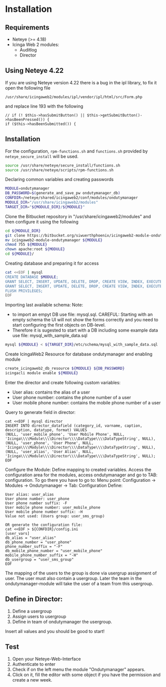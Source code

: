 # Installation

## Requirements
* Neteye (>= 4.18)
* Icinga Web 2 modules:
	* Auditlog
	* Director

## Using Neteye 4.22
If you are using Neteye version 4.22 there is a bug in the ipl library, to fix it open the following file
```
/usr/share/icingaweb2/modules/ipl/vendor/ipl/html/src/Form.php
```
and replace line 193 with the following
```
// if (! $this->hasSubmitButton() || $this->getSubmitButton()->hasBeenPressed()) {
if ($this->hasBeenSubmitted()) {
```

## Installation

For the configuration, `rpm-functions.sh` and `functions.sh` provided by `neteye_secure_install` will be used.

```bash
source /usr/share/neteye/secure_install/functions.sh
source /usr/share/neteye/scripts/rpm-functions.sh
```

Declaring common variables and creating passwords

```bash
MODULE=ondutymanager
DB_PASSWORD=$(generate_and_save_pw ondutymanager_db)
CONFDIR=/neteye/shared/icingaweb2/conf/modules/ondutymanager
MODULE_DIR="/usr/share/icingaweb2/modules"
TARGET_DIR="${MODULE_DIR}/${MODULE}"
```

Clone the Bitbucket repository in "/usr/share/icingaweb2/modules" and then configure it using the following

```bash
cd ${MODULE_DIR}
git clone https://bitbucket.org/siwuerthphoenix/icingaweb2-module-ondutymanager.git
mv icingaweb2-module-ondutymanager ${MODULE}
chmod 755 ${MODULE}
chown apache:root ${MODULE}
cd ${MODULE}/
```

Creating database and preparing it for access

```bash
cat <<EOF | mysql
CREATE DATABASE $MODULE;
GRANT SELECT, INSERT, UPDATE, DELETE, DROP, CREATE VIEW, INDEX, EXECUTE ON ${MODULE}.* TO '${MODULE}'@'localhost' IDENTIFIED BY '${DB_PASSWORD}';
GRANT SELECT, INSERT, UPDATE, DELETE, DROP, CREATE VIEW, INDEX, EXECUTE ON ${MODULE}.* TO '${MODULE}'@'%' IDENTIFIED BY '${DB_PASSWORD}';
FLUSH PRIVILEGES;
EOF
```

Importing last available schema:
Note:
- to import an empyt DB use file: mysql.sql. CAREFUL: Starting with an empty schema the UI will not show the forms correctly and you need to start configuring the first objects on DB-level.
- Therefore it is sugested to start with a DB including some example data use file: mysql_with_sample_data.sql

```bash
mysql ${MODULE} < ${TARGET_DIR}/etc/schema/mysql_with_sample_data.sql
```

Create IcingaWeb2 Resource for database ondutymanager and enabling module

```bash
create_icingaweb2_db_resource ${MODULE} ${DB_PASSWORD}
icingacli module enable ${MODULE}
```

Enter the director and create following custom variables:
- User alias: contains the alias of a user
- User phone number: contains the phone number of a user
- User mobile phone number: contains the mobile phone number of a user

Query to generate field in director:
```
cat <<EOF | mysql director
INSERT INTO director_datafield (category_id, varname, caption, description, datatype, format) VALUES 
(NULL, 'user_mobile_phone', 'User Mobile Phone', NULL, 'Icinga\\\\Module\\\\Director\\\\DataType\\\\DataTypeString', NULL), 
(NULL, 'user_phone', 'User Phone', NULL, 'Icinga\\\\Module\\\\Director\\\\DataType\\\\DataTypeString', NULL), 
(NULL, 'user_alias', 'User Alias', NULL, 'Icinga\\\\Module\\\\Director\\\\DataType\\\\DataTypeString', NULL);
EOF
```

Configure the Module: Define mapping to created variables. 
Access the configuration area for the modules, access ondutymanager and go to TAB: configuration. 
To go there you have to go to:
    Menu point: Configuration -> Modules -> Ondutymanager -> Tab: Configuration
Define:
```
User alias: user_alias
User phone number: user_phone
User phone number suffix: -F
User mobile phone number: user_mobile_phone
User mobile phone number suffix: -H
Value not used: (Users group: user_sms_group)

OR generate the configuration file:
cat <<EOF > ${CONFDIR}/config.ini
[user_vars]
db_alias = "user_alias"
db_phone_number = "user_phone"
phone_number_suffix = "-F"
db_mobile_phone_number = "user_mobile_phone"
mobile_phone_number_suffix = "-H"
db_usergroup = "user_sms_group"
EOF
```

The mapping of the users to the group is done via usergrup assignment of user. 
The user must also contain a usergroup. Later the team in the ondutymanager-module will take the user of a team from this usergroup.
## Define in Director:
1. Define a usergroup
2. Assign users to usergroup
3. Define in team of ondutymanager the usergroup.

Insert all values and you should be good to start!

## Test
1. Open your Neteye-Web-Interface
2. Authenticate to enter
3. Check if on the left menu the module "Ondutymanager" appears.
4. Click on it, fill the editor with some object if you have the permission and create a new week.

